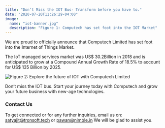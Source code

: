 ```yaml
---
title: "Don’t Miss the IOT Bus- Transform before you have to."
date: "2020-07-20T11:26:29-04:00"
image:
  name: "iot-banner.jpg"
  description: "Figure 1: Computech has set foot into the IOT Market"
---
```


We are proud to officially announce that Computech Limited has set foot into the Internet of Things Market.

The IoT managed services market was US$ 30.2Billion in 2018 and is anticipated to grow at a Compound Annual Growth Rate of 18.5% to account for US$ 135 Billion by 2025. 

![Figure 2: Explore the future of IOT with Computech Limited](/news/computech-limited-iot-press-release.jpg)

Don’t miss the IOT bus. Start your journey today with Computech and grow your future business with new-age technologies.

### Contact Us

To get connected or for any further inquiries, email us on:
[satyajit@tronsoft.tech](mailto:satyajit@tronsoft.tech)  or [pawan@nimble.in](mailto:pawan@nimble.in)
We will be glad to assist you.


